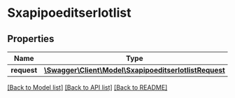 # Sxapipoeditserlotlist

## Properties
Name | Type | Description | Notes
------------ | ------------- | ------------- | -------------
**request** | [**\Swagger\Client\Model\SxapipoeditserlotlistRequest**](SxapipoeditserlotlistRequest.md) |  | [optional] 

[[Back to Model list]](../README.md#documentation-for-models) [[Back to API list]](../README.md#documentation-for-api-endpoints) [[Back to README]](../README.md)


